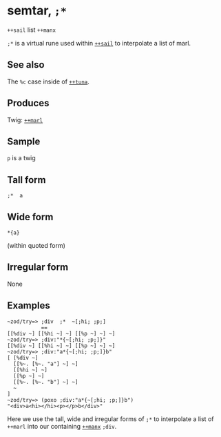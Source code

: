 semtar, `;*`
=====================

`++sail` list `++manx`

`;*` is a virtual rune used within [`++sail`]() to interpolate a list of
marl.

See also
--------

The `%c` case inside of [`++tuna`]().

Produces
--------

Twig: [`++marl`]()

Sample
------

`p` is a twig

Tall form
---------

    ;*  a

Wide form
---------

    *{a}

(within quoted form)

Irregular form
--------------

None

Examples
--------

    ~zod/try=> ;div  ;*  ~[;hi; ;p;]
               ==
    [[%div ~] [[%hi ~] ~] [[%p ~] ~] ~]
    ~zod/try=> ;div:"*{~[;hi; ;p;]}"
    [[%div ~] [[%hi ~] ~] [[%p ~] ~] ~]
    ~zod/try=> ;div:"a*{~[;hi; ;p;]}b"
    [ [%div ~]
      [[%~. [%~. "a"] ~] ~]
      [[%hi ~] ~]
      [[%p ~] ~] 
      [[%~. [%~. "b"] ~] ~]
      ~
    ]
    ~zod/try=> (poxo ;div:"a*{~[;hi; ;p;]}b")
    "<div>a<hi></hi><p></p>b</div>"

Here we use the tall, wide and irregular forms of `;*` to interpolate a
list of `++marl` into our containing [`++manx`]() `;div`.
